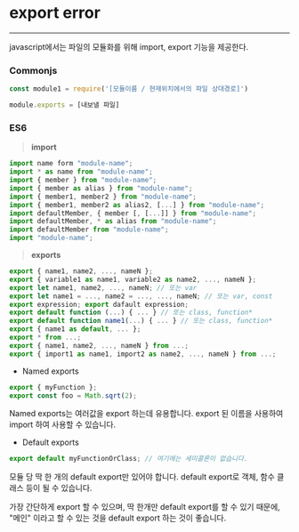 # export error

---

javascript에서는 파일의 모듈화를 위해 import, export 기능을 제공한다.

### Commonjs

```javascript
const module1 = require('[모듈이름 / 현재위치에서의 파일 상대경로]')

module.exports = [내보낼 파일]
```

### ES6

> **import**

```javascript
import name form "module-name";
import * as name from "module-name";
import { member } from "module-name";
import { member as alias } from "module-name";
import { member1, member2 } from "module-name";
import { member1, member2 as alias2, [...] } from "module-name";
import defaultMember, { member [, [...]] } from "module-name";
import defaultMember, * as alias from "module-name";
import defaultMember from "module-name";
import "module-name";
```

> **exports**

```javascript
export { name1, name2, ..., nameN };
export { variable1 as name1, variable2 as name2, ..., nameN };
export let name1, name2, ..., nameN; // 또는 var
export let name1 = ..., name2 = ..., ..., nameN; // 또는 var, const
export expression; export dafault expression;
export default function (...) { ... } // 또는 class, function*
export default function name1(...) { ... } // 또는 class, function*
export { name1 as default, ... };
export * from ...;
export { name1, name2, ..., nameN } from ...;
export { import1 as name1, import2 as name2, ..., nameN } from ...;

```

- Named exports

```javascript
export { myFunction };
export const foo = Math.sqrt(2);
```

Named exports는 여러값을 export 하는데 유용합니다. export 된 이름을 사용하여 import 하여 사용할 수 있습니다.

- Default exports

```javascript
export default myFunctionOrClass; // 여기에는 세미콜론이 없습니다.
```

모듈 당 딱 한 개의 default export만 있어야 합니다. default export로 객체, 함수 클래스 등이 될 수 있습니다.

가장 간단하게 export 할 수 있으며, 딱 한개만 default export를 할 수 있기 때문에, "메인" 이라고 할 수 있는 것을 default export 하는 것이 좋습니다.
